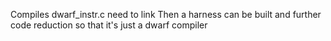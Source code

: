 Compiles dwarf_instr.c need to link
Then a harness can be built and further code reduction so that it's just a dwarf compiler
